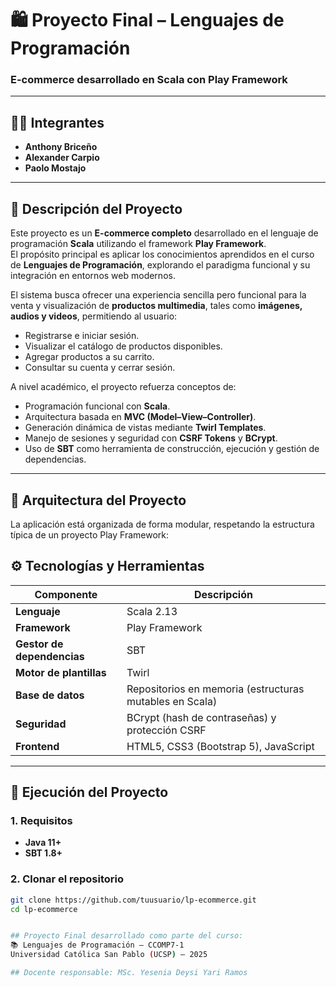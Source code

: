 # 🛍️ Proyecto Final – Lenguajes de Programación  
### E-commerce desarrollado en **Scala** con **Play Framework**

---

## 👨‍💻 Integrantes
- **Anthony Briceño**
- **Alexander Carpio**
- **Paolo Mostajo**

---

## 📘 Descripción del Proyecto

Este proyecto es un **E-commerce completo** desarrollado en el lenguaje de programación **Scala** utilizando el framework **Play Framework**.  
El propósito principal es aplicar los conocimientos aprendidos en el curso de **Lenguajes de Programación**, explorando el paradigma funcional y su integración en entornos web modernos.

El sistema busca ofrecer una experiencia sencilla pero funcional para la venta y visualización de **productos multimedia**, tales como **imágenes, audios y videos**, permitiendo al usuario:

- Registrarse e iniciar sesión.  
- Visualizar el catálogo de productos disponibles.  
- Agregar productos a su carrito.  
- Consultar su cuenta y cerrar sesión.  

A nivel académico, el proyecto refuerza conceptos de:
- Programación funcional con **Scala**.  
- Arquitectura basada en **MVC (Model–View–Controller)**.  
- Generación dinámica de vistas mediante **Twirl Templates**.  
- Manejo de sesiones y seguridad con **CSRF Tokens** y **BCrypt**.  
- Uso de **SBT** como herramienta de construcción, ejecución y gestión de dependencias.  

---

## 🧱 Arquitectura del Proyecto

La aplicación está organizada de forma modular, respetando la estructura típica de un proyecto Play Framework:



## ⚙️ Tecnologías y Herramientas

| Componente | Descripción |
|-------------|-------------|
| **Lenguaje** | Scala 2.13 |
| **Framework** | Play Framework |
| **Gestor de dependencias** | SBT |
| **Motor de plantillas** | Twirl |
| **Base de datos** | Repositorios en memoria (estructuras mutables en Scala) |
| **Seguridad** | BCrypt (hash de contraseñas) y protección CSRF |
| **Frontend** | HTML5, CSS3 (Bootstrap 5), JavaScript |

---

## 🚀 Ejecución del Proyecto

### 1. Requisitos
- **Java 11+**
- **SBT 1.8+**

### 2. Clonar el repositorio
```bash
git clone https://github.com/tuusuario/lp-ecommerce.git
cd lp-ecommerce


## Proyecto Final desarrollado como parte del curso:
📚 Lenguajes de Programación – CCOMP7-1
Universidad Católica San Pablo (UCSP) – 2025

## Docente responsable: MSc. Yesenia Deysi Yari Ramos
